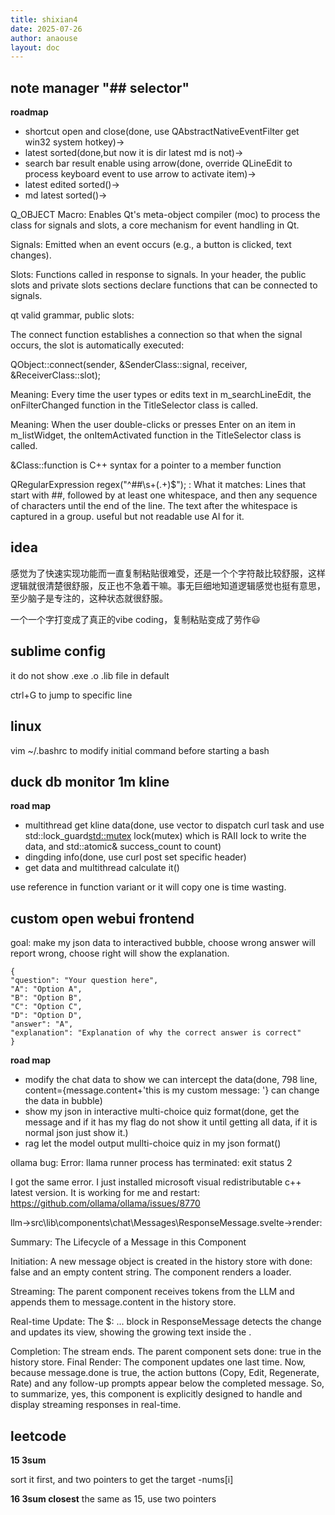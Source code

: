 ```yaml
---
title: shixian4
date: 2025-07-26
author: anaouse
layout: doc
---
```


## note manager "## selector"

**roadmap**

- shortcut open and close(done, use QAbstractNativeEventFilter get win32 system hotkey)->
- latest sorted(done,but now it is dir latest md is not)->
- search bar result enable using arrow(done, override QLineEdit to process keyboard event to use arrow to activate item)->
- latest edited sorted()->
- md latest sorted()->

Q_OBJECT Macro: Enables Qt's meta-object compiler (moc) to process the class for signals and slots, a core mechanism for event handling in Qt.

Signals: Emitted when an event occurs (e.g., a button is clicked, text changes).

Slots: Functions called in response to signals. In your header, the public slots and private slots sections declare functions that can be connected to signals.

qt valid grammar, public slots:

The connect function establishes a connection so that when the signal occurs, the slot is automatically executed:

QObject::connect(sender, &SenderClass::signal, receiver, &ReceiverClass::slot);

Meaning: Every time the user types or edits text in m_searchLineEdit, the onFilterChanged function in the TitleSelector class is called.

Meaning: When the user double-clicks or presses Enter on an item in m_listWidget, the onItemActivated function in the TitleSelector class is called.

&Class::function is C++ syntax for a pointer to a member function

QRegularExpression regex("^##\\s+(.+)$"); : What it matches: Lines that start with ##, followed by at least one whitespace, and then any sequence of characters until the end of the line. The text after the whitespace is captured in a group. useful but not readable use AI for it.

## idea

感觉为了快速实现功能而一直复制粘贴很难受，还是一个个字符敲比较舒服，这样逻辑就很清楚很舒服，反正也不急着干嘛。事无巨细地知道逻辑感觉也挺有意思，至少脑子是专注的，这种状态就很舒服。

一个一个字打变成了真正的vibe coding，复制粘贴变成了劳作😃

## sublime config

it do not show .exe .o .lib file in default

ctrl+G to jump to specific line

## linux

vim ~/.bashrc to modify initial command before starting a bash

## duck db monitor 1m kline

**road map**

- multithread get kline data(done, use vector<thread> to dispatch curl task and use std::lock_guard<std::mutex> lock(mutex) which is RAII lock to write the data, and std::atomic<int>& success_count to count)
- dingding info(done, use curl post set specific header)
- get data and multithread calculate it()

use reference in function variant or it will copy one is time wasting. 

## custom open webui frontend

goal: make my json data to interactived bubble, choose wrong answer will report wrong, choose right will show the explanation.

```
{
"question": "Your question here",
"A": "Option A",
"B": "Option B",
"C": "Option C",
"D": "Option D",
"answer": "A",
"explanation": "Explanation of why the correct answer is correct"
}
```

**road map**
- modify the chat data to show we can intercept the data(done, 798 line, content={message.content+'this is my custom message: '} can change the data in bubble)
- show my json in interactive multi-choice quiz format(done, get the message and if it has my flag do not show it until getting all data, if it is normal json just show it.)
- rag let the model output mullti-choice quiz in my json format()

ollama bug: Error: llama runner process has terminated: exit status 2

I got the same error. I just installed microsoft visual redistributable c++ latest version. It is working for me and restart: https://github.com/ollama/ollama/issues/8770

llm->src\lib\components\chat\Messages\ResponseMessage.svelte->render:

Summary: The Lifecycle of a Message in this Component

Initiation: A new message object is created in the history store with done: false and an empty content string. The component renders a <Skeleton /> loader.

Streaming: The parent component receives tokens from the LLM and appends them to message.content in the history store.

Real-time Update: The $: ... block in ResponseMessage detects the change and updates its view, showing the growing text inside the <ContentRenderer />.

Completion: The stream ends. The parent component sets done: true in the history store.
Final Render: The component updates one last time. Now, because message.done is true, the action buttons (Copy, Edit, Regenerate, Rate) and any follow-up prompts appear below the completed message.
So, to summarize, yes, this component is explicitly designed to handle and display streaming responses in real-time.

## leetcode

**15 3sum**

sort it first, and two pointers to get the target -nums[i]

**16 3sum closest**
the same as 15, use two pointers




